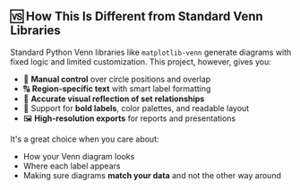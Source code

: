 ## 🆚 How This Is Different from Standard Venn Libraries

Standard Python Venn libraries like `matplotlib-venn` generate diagrams with fixed logic and limited customization. This project, however, gives you:

- 📍 **Manual control** over circle positions and overlap
- 🔠 **Region-specific text** with smart label formatting
- 🧩 **Accurate visual reflection of set relationships**
- 🎨 Support for **bold labels**, color palettes, and readable layout
- 🖼️ **High-resolution exports** for reports and presentations

It's a great choice when you care about:
- How your Venn diagram looks
- Where each label appears
- Making sure diagrams **match your data** and not the other way around
